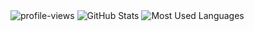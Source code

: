 <img src="https://komarev.com/ghpvc/?username=firkhie&label=Profile%20views&color=0e75b6&style=flat" alt="profile-views" />

<img src="https://github-readme-stats.vercel.app/api?username=firkhie&show_icons=true&theme=react" alt="GitHub Stats" />

<img src="https://github-readme-stats.vercel.app/api/top-langs/?username=firkhie&layout=compact&theme=react&hide=php&langs_count=6" alt="Most Used Languages" />
